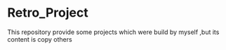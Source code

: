 # Retro_Project
This repository provide some projects which were build by myself ,but its content is copy others
